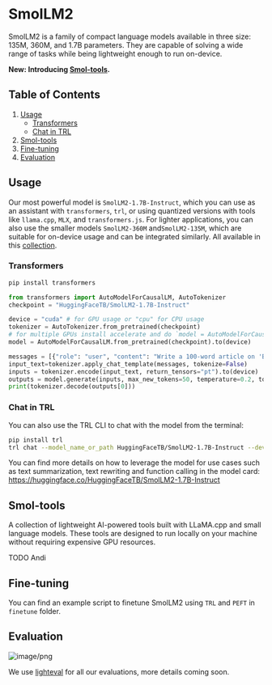# SmolLM2
SmolLM2 is a family of compact language models available in three size: 135M, 360M, and 1.7B parameters. They are capable of solving a wide range of tasks while being lightweight enough to run on-device.

**New: Introducing [Smol-tools](#smol-tools).** 
## Table of Contents
1. [Usage](#usage)
    - [Transformers](#transformers)
    - [Chat in TRL](#chat-in-trl)
2. [Smol-tools](#smol-tools)
3. [Fine-tuning](#fine-tuning)
4. [Evaluation](#evaluation)

## Usage
Our most powerful model is `SmolLM2-1.7B-Instruct`, which you can use as an assistant with `transformers`, `trl`, or using quantized versions with tools like `llama.cpp`, `MLX`, and `transformers.js`. For lighter applications, you can also use the smaller models `SmolLM2-360M` and`SmolLM2-135M`, which are suitable for on-device usage and can be integrated similarly.
All available in this [collection](https://huggingface.co/collections/HuggingFaceTB/smollm2-6723884218bcda64b34d7db9).

### Transformers
```bash
pip install transformers
```

```python
from transformers import AutoModelForCausalLM, AutoTokenizer
checkpoint = "HuggingFaceTB/SmolLM2-1.7B-Instruct"

device = "cuda" # for GPU usage or "cpu" for CPU usage
tokenizer = AutoTokenizer.from_pretrained(checkpoint)
# for multiple GPUs install accelerate and do `model = AutoModelForCausalLM.from_pretrained(checkpoint, device_map="auto")`
model = AutoModelForCausalLM.from_pretrained(checkpoint).to(device)

messages = [{"role": "user", "content": "Write a 100-word article on 'Benefits of Open-Source in AI research"}]
input_text=tokenizer.apply_chat_template(messages, tokenize=False)
inputs = tokenizer.encode(input_text, return_tensors="pt").to(device)
outputs = model.generate(inputs, max_new_tokens=50, temperature=0.2, top_p=0.9, do_sample=True)
print(tokenizer.decode(outputs[0]))
```

### Chat in TRL
You can also use the TRL CLI to chat with the model from the terminal:
```bash
pip install trl
trl chat --model_name_or_path HuggingFaceTB/SmolLM2-1.7B-Instruct --device cpu
```

You can find more details on how to leverage the model for use cases such as text summarization, text rewriting and function calling in the model card: https://huggingface.co/HuggingFaceTB/SmolLM2-1.7B-Instruct 

## Smol-tools
A collection of lightweight AI-powered tools built with LLaMA.cpp and small language models. These tools are designed to run locally on your machine without requiring expensive GPU resources.

TODO Andi

## Fine-tuning
You can find an example script to finetune SmolLM2 using `TRL` and `PEFT` in `finetune` folder.

## Evaluation
![image/png](https://cdn-uploads.huggingface.co/production/uploads/61c141342aac764ce1654e43/T-cHJVA7FBaI0cgDApzEj.png)

We use [lighteval](https://github.com/huggingface/lighteval) for all our evaluations, more details coming soon.